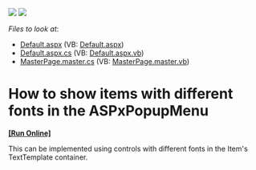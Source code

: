 <!-- default badges list -->
[![](https://img.shields.io/badge/Open_in_DevExpress_Support_Center-FF7200?style=flat-square&logo=DevExpress&logoColor=white)](https://supportcenter.devexpress.com/ticket/details/E557)
[![](https://img.shields.io/badge/📖_How_to_use_DevExpress_Examples-e9f6fc?style=flat-square)](https://docs.devexpress.com/GeneralInformation/403183)
<!-- default badges end -->
<!-- default file list -->
*Files to look at*:

* [Default.aspx](./CS/TestGridViewSite81/Default.aspx) (VB: [Default.aspx](./VB/TestGridViewSite81/Default.aspx))
* [Default.aspx.cs](./CS/TestGridViewSite81/Default.aspx.cs) (VB: [Default.aspx.vb](./VB/TestGridViewSite81/Default.aspx.vb))
* [MasterPage.master.cs](./CS/TestGridViewSite81/MasterPage.master.cs) (VB: [MasterPage.master.vb](./VB/TestGridViewSite81/MasterPage.master.vb))
<!-- default file list end -->
# How to show items with different fonts in the ASPxPopupMenu
<!-- run online -->
**[[Run Online]](https://codecentral.devexpress.com/e557)**
<!-- run online end -->


<p>This can be implemented using controls with different fonts in the Item's TextTemplate container.</p>

<br/>


